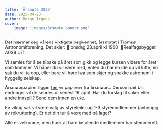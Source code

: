 ```yaml
---
title: 'Årsmøte 2025'
date: 2025-04-23
author: Børge Irgens
cover:
    image: 'images/årsmøte_banner.png'
---
```


Det nærmer seg vårens viktigste begivenhet, årsmøtet i Tromsø Astronomiforening. Det skjer:
📅 onsdag 23.april kl 1900 
📍Realfagsbygget A039 UiT.

Vi samles for å se tilbake på året som gikk og legge kursen videre for året som kommer. Vi håper du vil være med, enten du har en ide du vil lufte, en sak du vil ta opp, eller bare vil høre hva som skjer og snakke astronomi i hyggelig selskap.

Årsmøtepapirer ligger [her](årsmøte25.zip) er papirene fra årsmøtet.. Dersom det blir endringer vil de sendes ut senest 16. april. Har du forslag til saker eller andre innspill? Send dem innen en uke.

En viktig sak vil være valg av styreleder og 1-3 styremedlemmer (avhengig av rekruttering). Er det din tur å være med på laget?

Alle er velkomne, men husk at bare betalende medlemmer har stemmerett.
